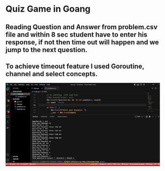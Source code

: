 
# Quiz Game in Goang
## Reading Question and Answer from problem.csv file and within 8 sec student have to enter his response, if not then time out will happen and we jump to the next question.

## To achieve timeout feature I used Goroutine, channel and select concepts.

![Screenshot](https://github.com/sdivyansh59/QuizGame/blob/main/QuizGame%20.png)